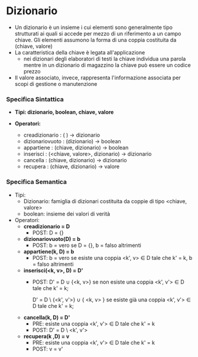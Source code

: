 <h1> Dizionario </h1>

* Un dizionario è un insieme i cui elementi sono generalmente tipo strutturati ai quali si accede per mezzo di un riferimento a un campo chiave. Gli elementi assumono la forma di una coppia costituita da (chiave, valore)
* La caratteristica della chiave è legata all'applicazione
  * nei dizionari degli elaboratori di testi la chiave individua una parola mentre in un dizionario di magazzino la chiave può essere un codice prezzo
* Il valore associato, invece, rappresenta l'informazione associata per scopi di gestione o manutenzione


### Specifica Sintattica

* **Tipi: dizionario, boolean, chiave, valore**

* **Operatori:**
    * creadizionario : ( ) → dizionario
    * dizionariovuoto : (dizionario) → boolean
    * appartiene : (chiave, dizionario) → boolean
    * inserisci : (<chiave, valore>, dizionario) → dizionario
    * cancella : (chiave, dizionario) → dizionario
    * recupera : (chiave, dizionario) → valore

### Specifica Semantica
* Tipi:
  * Dizionario: famiglia di dizionari costituita da coppie di tipo <chiave, valore>
  * boolean: insieme dei valori di verità
* Operatori:
  * **creadizionario = D** 
    * POST: D = {}
  * **dizionariovuoto(D) = b**
    * POST: b = vero se D = {}, b = falso altrimenti
  * **appartiene(k, D) = b**
    * POST: b = vero se esiste una coppia <k', v> ∈ D tale che k' = k, b = falso altrimenti
  * **inserisci(<k, v>, D) = D'**
    * POST: D' = D ∪ {<k, v>} se non esiste una coppia <k', v'> ∈ D tale che k' = k;
            
       D' = D \ {<k', v'>} ∪ { <k, v> } se esiste già una coppia <k', v'> ∈ D tale che k' = k;
  * **cancella(k, D) = D'**
    * PRE: esiste una coppia <k', v'> ∈ D tale che k' = k
    * POST: D' = D \ <k', v'>
  * **recupera(k ,D) = v**
    * PRE: esiste una coppia <k', v'> ∈ D tale che k' = k
    * POST: v = v'